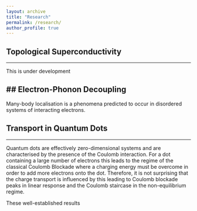```yaml
---
layout: archive
title: "Research"
permalink: /research/
author_profile: true
---
```



## Topological Superconductivity
------
This is under development

## Electron-Phonon Decoupling
------
Many-body localisation is a phenomena predicted to occur in disordered systems of interacting electrons. 

## Transport in Quantum Dots
------
Quantum dots are effectively zero-dimensional systems and are characterised by the presence of the Coulomb interaction. For a dot containing a large number of electrons this leads to the regime of the classical Coulomb Blockade where a charging energy must be overcome in order to add more electrons onto the dot. Therefore, it is not surprising that the charge transport is influenced by this leading to Coulomb blockade peaks in linear response and the Coulomb staircase in the non-equilibrium regime.

These well-established results
